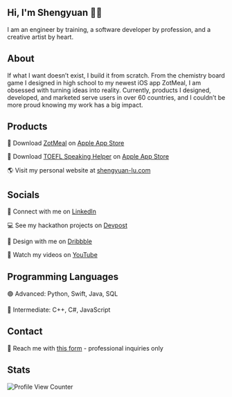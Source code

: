 ## Hi, I'm Shengyuan 👋🏻
I am an engineer by training, a software developer by profession, and a creative artist by heart.

## About
If what I want doesn’t exist, I build it from scratch. From the chemistry board game I designed in high school to my newest iOS app ZotMeal, I am obsessed with turning ideas into reality. Currently, products I designed, developed, and marketed serve users in over 60 countries, and I couldn’t be more proud knowing my work has a big impact.

## Products 
📱 Download [ZotMeal](https://shengyuan-lu.com/project/zotmeal) on [Apple App Store](https://apps.apple.com/us/app/zotmeal/id1551606266)

📱 Download [TOEFL Speaking Helper](https://shengyuan-lu.com/project/toefl-helper) on [Apple App Store](https://apps.apple.com/us/app/toefl-speaking-helper/id1547083580)

🌎 Visit my personal website at [shengyuan-lu.com](https://shengyuan-lu.com/)

## Socials 
💼 Connect with me on [LinkedIn](http://www.linkedin.com/in/shengyuan-lu)

💻 See my hackathon projects on [Devpost](https://devpost.com/shengyuan-lu)

🎨 Design with me on [Dribbble](https://dribbble.com/shengyuan-lu)

🎥 Watch my videos on [YouTube](https://www.youtube.com/ShengyuanLu)

## Programming Languages
🟢 Advanced: Python, Swift, Java, SQL

🔵 Intermediate: C++, C#, JavaScript

## Contact
📩 Reach me with [this form](https://shengyuan-lu.com/contact-form) - professional inquiries only

## Stats 
![Profile View Counter](https://komarev.com/ghpvc/?username=shengyuan-lu&style=for-the-badge)
